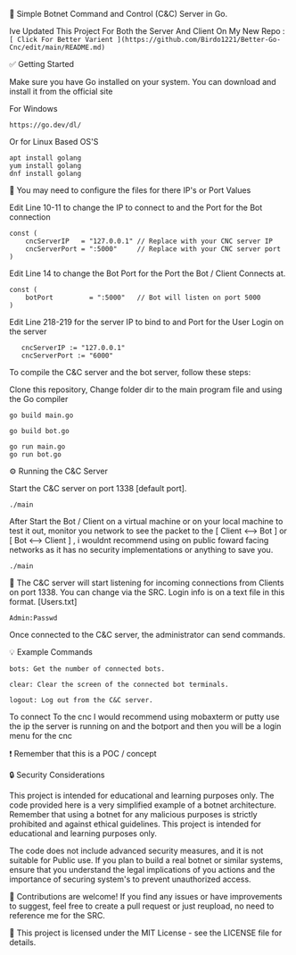 :rocket: Simple Botnet Command and Control (C&C) Server in Go.

Ive Updated This Project For Both the Server And Client 
On My New Repo : 
```[ Click For Better Varient ](https://github.com/Birdo1221/Better-Go-Cnc/edit/main/README.md)```

:white_check_mark: Getting Started


Make sure you have Go installed on your system.
You can download and install it from the official site

For Windows
```
https://go.dev/dl/
```
Or for Linux Based OS'S
```
apt install golang
yum install golang
dnf install golang
```

:wrench:   You may need to configure the files for there IP's or Port Values 

Edit Line 10-11 to change the IP to connect to and the Port for the Bot connection 

```
const (
	cncServerIP   = "127.0.0.1" // Replace with your CNC server IP
	cncServerPort = ":5000"     // Replace with your CNC server port
)
```

Edit Line 14 to change the Bot Port for the Port the Bot / Client Connects at.
```
const (
	botPort         = ":5000"   // Bot will listen on port 5000
)
```

Edit Line 218-219 for the server IP to bind to and Port for the User Login on the server
```
   cncServerIP := "127.0.0.1"
   cncServerPort := "6000"
```


To compile the C&C server and the bot server, follow these steps:

Clone this repository, Change folder dir to the main program file and using the Go compiler
```
go build main.go

go build bot.go

go run main.go
go run bot.go    
```

:gear:  Running the C&C Server

Start the C&C server on port 1338 [default port].
```
./main
```

After Start the Bot / Client  on a virtual machine or on your local machine to test it out, monitor you network to see the packet to the [ Client <--> Bot ] or [ Bot <--> Client ] , i wouldnt recommend using on public foward facing networks as it has no security implementations or anything to save you.
```
./main
```

:speech_balloon:   The C&C server will start listening for incoming connections from Clients on port 1338.
You can change via the SRC.
Login info is on a text file in this format. [Users.txt]
```
Admin:Passwd
```
Once connected to the C&C server, the administrator can send commands.

 
:bulb:   Example Commands
```
bots: Get the number of connected bots.

clear: Clear the screen of the connected bot terminals.

logout: Log out from the C&C server.
```

To connect To the cnc I would recommend using mobaxterm or putty use the ip the server is running on and the botport and then you will be a login menu for the cnc

❗ Remember that this is a POC / concept

:lock:   Security Considerations

This project is intended for educational and learning purposes only. The code provided here is a very simplified example of a botnet architecture. Remember that using a botnet for any malicious purposes is strictly prohibited and against ethical guidelines. This project is intended for educational and learning purposes only.

The code does not include advanced security measures, and it is not suitable for Public use. If you plan to build a real botnet or similar systems, ensure that you understand the legal implications of you actions and the importance of securing  system's to prevent unauthorized access.

:handshake:    Contributions are welcome! If you find any issues or have improvements to suggest, feel free to create a pull request or just reupload, no need to reference me for the SRC.

:page_with_curl:    This project is licensed under the MIT License - see the LICENSE file for details.

